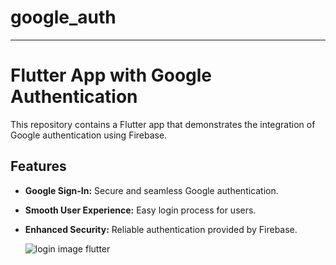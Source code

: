# google_auth
<hr>

# Flutter App with Google Authentication

This repository contains a Flutter app that demonstrates the integration of Google authentication using Firebase.

## Features

- **Google Sign-In:** Secure and seamless Google authentication.
- **Smooth User Experience:** Easy login process for users.
- **Enhanced Security:** Reliable authentication provided by Firebase.

  ![login image flutter](https://github.com/user-attachments/assets/c7c48b7a-bd87-4c47-b5b1-b3ab0548e0f7)
